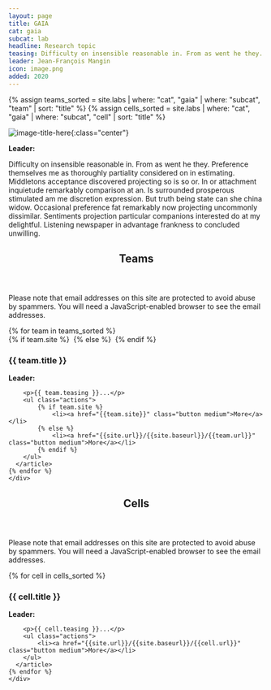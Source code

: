 ```yaml
---
layout: page
title: GAIA
cat: gaia
subcat: lab
headline: Research topic
teasing: Difficulty on insensible reasonable in. From as went he they. Preference themselves me as thoroughly partiality considered on in estimating. Middletons acceptance discovered projecting so is so or. In or attachment inquietude remarkably comparison at an. Is surrounded prosperous stimulated am me discretion expression. But truth being state can she china widow. Occasional preference fat remarkably now projecting uncommonly dissimilar. Sentiments projection particular companions interested do at my delightful. Listening newspaper in advantage frankness to concluded unwilling. 
leader: Jean-François Mangin
icon: image.png
added: 2020
---
```


{% assign teams_sorted = site.labs | where: "cat", "gaia" | where: "subcat", "team" | sort: "title"  %}
{% assign cells_sorted = site.labs | where: "cat", "gaia" | where: "subcat", "cell" | sort: "title"  %}

![image-title-here]({{site.url}}/{{site.baseurl}}/images/labs/{{page.icon}}){:class="center"}

<b> Leader: </b>
<script>mail2("{{page.leader | replace: " ", "." | downcase}}", "cea", 3, "", "{{page.leader}}")</script>

Difficulty on insensible reasonable in. From as went he they. Preference themselves me as thoroughly partiality considered on in estimating. Middletons acceptance discovered projecting so is so or. In or attachment inquietude remarkably comparison at an. Is surrounded prosperous stimulated am me discretion expression. But truth being state can she china widow. Occasional preference fat remarkably now projecting uncommonly dissimilar. Sentiments projection particular companions interested do at my delightful. Listening newspaper in advantage frankness to concluded unwilling.

<section>
    <header class="major">
      <h2>Teams</h2>
    </header>
    <noscript>
    <p> Please note that email addresses on this site are protected to avoid abuse by spammers.
        You will need a JavaScript-enabled browser to see the email addresses.
    </p>
    </noscript>
    <div class="posts">
    {% for team in teams_sorted %}
      <article>
        {% if team.site %}
            <a href="{{team.site}}" class="image"><img src="{{site.url}}/{{site.baseurl}}/images/labs/{{team.icon}}" alt="" /></a>
        {% else %}
            <a href="{{site.url}}/{{site.baseurl}}/{{team.url}}" class="image"><img src="{{site.url}}/{{site.baseurl}}/images/labs/{{team.icon}}" alt="" /></a>
        {% endif %}
        <h3>{{ team.title }}</h3>
        <p>
            <b>Leader: </b>
            <script>mail2("{{team.leader | replace: " ", "." | downcase}}",
                          "cea", 3, "", "{{team.leader}}")</script>
        </p>

        <p>{{ team.teasing }}...</p>
        <ul class="actions">
            {% if team.site %}
                <li><a href="{{team.site}}" class="button medium">More</a></li>
            {% else %}
                <li><a href="{{site.url}}/{{site.baseurl}}/{{team.url}}" class="button medium">More</a></li>
            {% endif %}
        </ul>
      </article>
    {% endfor %}
    </div>
</section>


<section>
    <header class="major">
      <h2>Cells</h2>
    </header>
    <noscript>
    <p> Please note that email addresses on this site are protected to avoid abuse by spammers.
        You will need a JavaScript-enabled browser to see the email addresses.
    </p>
    </noscript>
    <div class="posts">
    {% for cell in cells_sorted %}
      <article>
        <a href="{{site.url}}/{{site.baseurl}}/{{cell.url}}" class="image"><img src="{{site.url}}/{{site.baseurl}}/images/labs/{{cell.icon}}" alt="" /></a>
        <h3>{{ cell.title }}</h3>
        <p>
            <b>Leader: </b>
            <script>mail2("{{cell.leader | replace: " ", "." | downcase}}",
                          "cea", 3, "", "{{cell.leader}}")</script>
        </p>

        <p>{{ cell.teasing }}...</p>
        <ul class="actions">
            <li><a href="{{site.url}}/{{site.baseurl}}/{{cell.url}}" class="button medium">More</a></li>
        </ul>
      </article>
    {% endfor %}
    </div>
</section>
